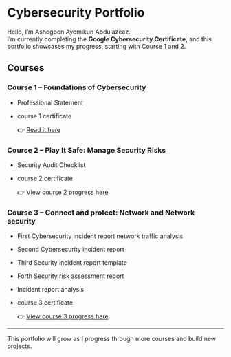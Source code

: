 # Cybersecurity Portfolio  

Hello, I’m Ashogbon Ayomikun Abdulazeez.  
I’m currently completing the **Google Cybersecurity Certificate**, and this portfolio showcases my progress, starting with Course 1 and 2.  

## Courses  

### Course 1 – Foundations of Cybersecurity  
- Professional Statement
- course 1 certificate
  
   👉 [Read it here](./Portfolio/Course1-Foundation-of-Cybersecurity)

### Course 2 – Play It Safe: Manage Security Risks  
- Security Audit Checklist
- course 2 certificate
  
  👉 [View course 2 progress here](./Portfolio/course-2-play-it-safe:Manage-Security-Risks)

### Course 3 – Connect and protect: Network and Network security 
- First Cybersecurity incident report network traffic analysis
- Second Cybersecurity incident report
- Third Security incident report template
- Forth Security risk assessment report
- Incident report analysis
- course 3 certificate
  
  👉 [View course 3 progress here](Portfolio/Course3-Connect-and-protect-Network-and-network-security)
---

This portfolio will grow as I progress through more courses and build new projects.  
